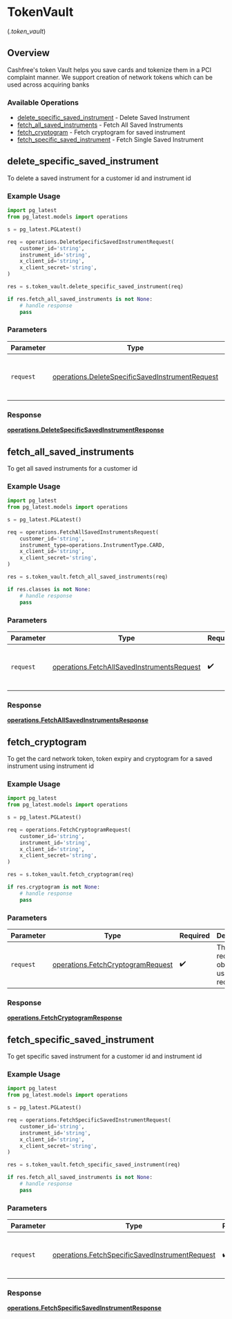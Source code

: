 # TokenVault
(*.token_vault*)

## Overview

Cashfree's token Vault helps you save cards and tokenize them in a PCI complaint manner. We support creation of network tokens which can be used across acquiring banks

### Available Operations

* [delete_specific_saved_instrument](#delete_specific_saved_instrument) - Delete Saved Instrument
* [fetch_all_saved_instruments](#fetch_all_saved_instruments) - Fetch All Saved Instruments
* [fetch_cryptogram](#fetch_cryptogram) - Fetch cryptogram for saved instrument
* [fetch_specific_saved_instrument](#fetch_specific_saved_instrument) - Fetch Single Saved Instrument

## delete_specific_saved_instrument

To delete a saved instrument for a customer id and instrument id

### Example Usage

```python
import pg_latest
from pg_latest.models import operations

s = pg_latest.PGLatest()

req = operations.DeleteSpecificSavedInstrumentRequest(
    customer_id='string',
    instrument_id='string',
    x_client_id='string',
    x_client_secret='string',
)

res = s.token_vault.delete_specific_saved_instrument(req)

if res.fetch_all_saved_instruments is not None:
    # handle response
    pass
```

### Parameters

| Parameter                                                                                                          | Type                                                                                                               | Required                                                                                                           | Description                                                                                                        |
| ------------------------------------------------------------------------------------------------------------------ | ------------------------------------------------------------------------------------------------------------------ | ------------------------------------------------------------------------------------------------------------------ | ------------------------------------------------------------------------------------------------------------------ |
| `request`                                                                                                          | [operations.DeleteSpecificSavedInstrumentRequest](../../models/operations/deletespecificsavedinstrumentrequest.md) | :heavy_check_mark:                                                                                                 | The request object to use for the request.                                                                         |


### Response

**[operations.DeleteSpecificSavedInstrumentResponse](../../models/operations/deletespecificsavedinstrumentresponse.md)**


## fetch_all_saved_instruments

To get all saved instruments for a customer id

### Example Usage

```python
import pg_latest
from pg_latest.models import operations

s = pg_latest.PGLatest()

req = operations.FetchAllSavedInstrumentsRequest(
    customer_id='string',
    instrument_type=operations.InstrumentType.CARD,
    x_client_id='string',
    x_client_secret='string',
)

res = s.token_vault.fetch_all_saved_instruments(req)

if res.classes is not None:
    # handle response
    pass
```

### Parameters

| Parameter                                                                                                | Type                                                                                                     | Required                                                                                                 | Description                                                                                              |
| -------------------------------------------------------------------------------------------------------- | -------------------------------------------------------------------------------------------------------- | -------------------------------------------------------------------------------------------------------- | -------------------------------------------------------------------------------------------------------- |
| `request`                                                                                                | [operations.FetchAllSavedInstrumentsRequest](../../models/operations/fetchallsavedinstrumentsrequest.md) | :heavy_check_mark:                                                                                       | The request object to use for the request.                                                               |


### Response

**[operations.FetchAllSavedInstrumentsResponse](../../models/operations/fetchallsavedinstrumentsresponse.md)**


## fetch_cryptogram

To get the card network token, token expiry and cryptogram for a saved instrument using instrument id

### Example Usage

```python
import pg_latest
from pg_latest.models import operations

s = pg_latest.PGLatest()

req = operations.FetchCryptogramRequest(
    customer_id='string',
    instrument_id='string',
    x_client_id='string',
    x_client_secret='string',
)

res = s.token_vault.fetch_cryptogram(req)

if res.cryptogram is not None:
    # handle response
    pass
```

### Parameters

| Parameter                                                                              | Type                                                                                   | Required                                                                               | Description                                                                            |
| -------------------------------------------------------------------------------------- | -------------------------------------------------------------------------------------- | -------------------------------------------------------------------------------------- | -------------------------------------------------------------------------------------- |
| `request`                                                                              | [operations.FetchCryptogramRequest](../../models/operations/fetchcryptogramrequest.md) | :heavy_check_mark:                                                                     | The request object to use for the request.                                             |


### Response

**[operations.FetchCryptogramResponse](../../models/operations/fetchcryptogramresponse.md)**


## fetch_specific_saved_instrument

To get specific saved instrument for a customer id and instrument id

### Example Usage

```python
import pg_latest
from pg_latest.models import operations

s = pg_latest.PGLatest()

req = operations.FetchSpecificSavedInstrumentRequest(
    customer_id='string',
    instrument_id='string',
    x_client_id='string',
    x_client_secret='string',
)

res = s.token_vault.fetch_specific_saved_instrument(req)

if res.fetch_all_saved_instruments is not None:
    # handle response
    pass
```

### Parameters

| Parameter                                                                                                        | Type                                                                                                             | Required                                                                                                         | Description                                                                                                      |
| ---------------------------------------------------------------------------------------------------------------- | ---------------------------------------------------------------------------------------------------------------- | ---------------------------------------------------------------------------------------------------------------- | ---------------------------------------------------------------------------------------------------------------- |
| `request`                                                                                                        | [operations.FetchSpecificSavedInstrumentRequest](../../models/operations/fetchspecificsavedinstrumentrequest.md) | :heavy_check_mark:                                                                                               | The request object to use for the request.                                                                       |


### Response

**[operations.FetchSpecificSavedInstrumentResponse](../../models/operations/fetchspecificsavedinstrumentresponse.md)**

